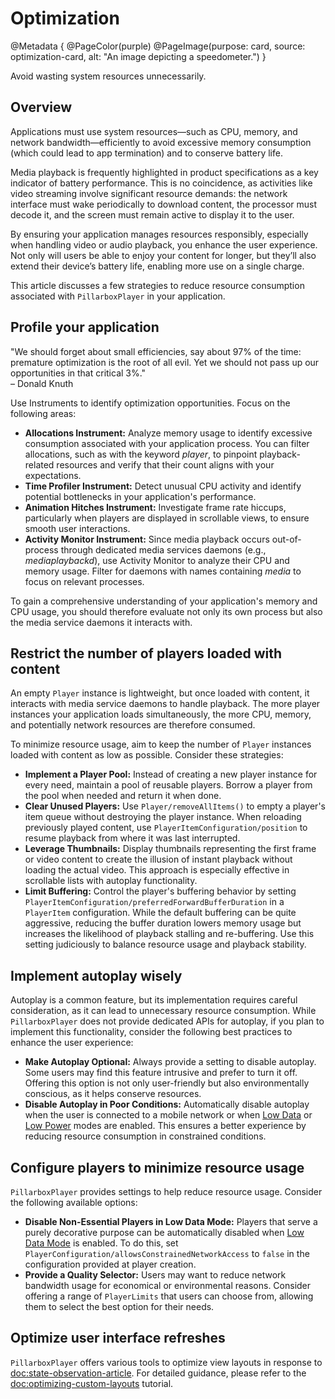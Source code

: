 # Optimization

@Metadata {
    @PageColor(purple)
    @PageImage(purpose: card, source: optimization-card, alt: "An image depicting a speedometer.")
}

Avoid wasting system resources unnecessarily.

## Overview

Applications must use system resources—such as CPU, memory, and network bandwidth—efficiently to avoid excessive memory consumption (which could lead to app termination) and to conserve battery life.

Media playback is frequently highlighted in product specifications as a key indicator of battery performance. This is no coincidence, as activities like video streaming involve significant resource demands: the network interface must wake periodically to download content, the processor must decode it, and the screen must remain active to display it to the user.

By ensuring your application manages resources responsibly, especially when handling video or audio playback, you enhance the user experience. Not only will users be able to enjoy your content for longer, but they’ll also extend their device’s battery life, enabling more use on a single charge.

This article discusses a few strategies to reduce resource consumption associated with ``PillarboxPlayer`` in your application.

## Profile your application

"We should forget about small efficiencies, say about 97% of the time: premature optimization is the root of all evil. Yet we should not pass up our opportunities in that critical 3%."  
– Donald Knuth

Use Instruments to identify optimization opportunities. Focus on the following areas:

- **Allocations Instrument:** Analyze memory usage to identify excessive consumption associated with your application process. You can filter allocations, such as with the keyword _player_, to pinpoint playback-related resources and verify that their count aligns with your expectations.
- **Time Profiler Instrument:** Detect unusual CPU activity and identify potential bottlenecks in your application's performance.
- **Animation Hitches Instrument:** Investigate frame rate hiccups, particularly when players are displayed in scrollable views, to ensure smooth user interactions.
- **Activity Monitor Instrument:**
Since media playback occurs out-of-process through dedicated media services daemons (e.g., _mediaplaybackd_), use Activity Monitor to analyze their CPU and memory usage. Filter for daemons with names containing _media_ to focus on relevant processes.

To gain a comprehensive understanding of your application's memory and CPU usage, you should therefore evaluate not only its own process but also the media service daemons it interacts with.

## Restrict the number of players loaded with content

An empty ``Player`` instance is lightweight, but once loaded with content, it interacts with media service daemons to handle playback. The more player instances your application loads simultaneously, the more CPU, memory, and potentially network resources are therefore consumed.

To minimize resource usage, aim to keep the number of ``Player`` instances loaded with content as low as possible. Consider these strategies:

- **Implement a Player Pool:** Instead of creating a new player instance for every need, maintain a pool of reusable players. Borrow a player from the pool when needed and return it when done.
- **Clear Unused Players:** Use ``Player/removeAllItems()`` to empty a player's item queue without destroying the player instance. When reloading previously played content, use ``PlayerItemConfiguration/position`` to resume playback from where it was last interrupted.
- **Leverage Thumbnails:** Display thumbnails representing the first frame or video content to create the illusion of instant playback without loading the actual video. This approach is especially effective in scrollable lists with autoplay functionality.
- **Limit Buffering:** Control the player's buffering behavior by setting ``PlayerItemConfiguration/preferredForwardBufferDuration`` in a ``PlayerItem`` configuration. While the default buffering can be quite aggressive, reducing the buffer duration lowers memory usage but increases the likelihood of playback stalling and re-buffering. Use this setting judiciously to balance resource usage and playback stability.

## Implement autoplay wisely

Autoplay is a common feature, but its implementation requires careful consideration, as it can lead to unnecessary resource consumption. While ``PillarboxPlayer`` does not provide dedicated APIs for autoplay, if you plan to implement this functionality, consider the following best practices to enhance the user experience:

- **Make Autoplay Optional:** Always provide a setting to disable autoplay. Some users may find this feature intrusive and prefer to turn it off. Offering this option is not only user-friendly but also environmentally conscious, as it helps conserve resources.
- **Disable Autoplay in Poor Conditions:** Automatically disable autoplay when the user is connected to a mobile network or when [Low Data](https://support.apple.com/en-is/102433) or [Low Power](https://support.apple.com/en-us/101604) modes are enabled. This ensures a better experience by reducing resource consumption in constrained conditions.

## Configure players to minimize resource usage

``PillarboxPlayer`` provides settings to help reduce resource usage. Consider the following available options:

- **Disable Non-Essential Players in Low Data Mode:** Players that serve a purely decorative purpose can be automatically disabled when [Low Data Mode](https://support.apple.com/en-is/102433) is enabled. To do this, set ``PlayerConfiguration/allowsConstrainedNetworkAccess`` to `false` in the configuration provided at player creation.
- **Provide a Quality Selector:** Users may want to reduce network bandwidth usage for economical or environmental reasons. Consider offering a range of ``PlayerLimits`` that users can choose from, allowing them to select the best option for their needs.

## Optimize user interface refreshes

``PillarboxPlayer`` offers various tools to optimize view layouts in response to <doc:state-observation-article>. For detailed guidance, please refer to the <doc:optimizing-custom-layouts> tutorial.
